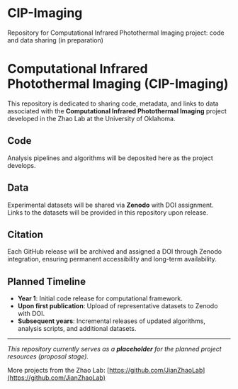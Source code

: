 # CIP-Imaging
Repository for Computational Infrared Photothermal Imaging project: code and data sharing (in preparation)
# Computational Infrared Photothermal Imaging (CIP-Imaging)

This repository is dedicated to sharing code, metadata, and links to data 
associated with the **Computational Infrared Photothermal Imaging** project 
developed in the Zhao Lab at the University of Oklahoma.

## Code
Analysis pipelines and algorithms will be deposited here as the project develops.

## Data
Experimental datasets will be shared via **Zenodo** with DOI assignment.  
Links to the datasets will be provided in this repository upon release.

## Citation
Each GitHub release will be archived and assigned a DOI through Zenodo integration, 
ensuring permanent accessibility and long-term availability.

## Planned Timeline
- **Year 1**: Initial code release for computational framework.  
- **Upon first publication**: Upload of representative datasets to Zenodo with DOI.  
- **Subsequent years**: Incremental releases of updated algorithms, analysis scripts, 
  and additional datasets.  

---

_This repository currently serves as a **placeholder** for the planned project 
resources (proposal stage)._  

More projects from the Zhao Lab: [https://github.com/JianZhaoLab](https://github.com/JianZhaoLab)
